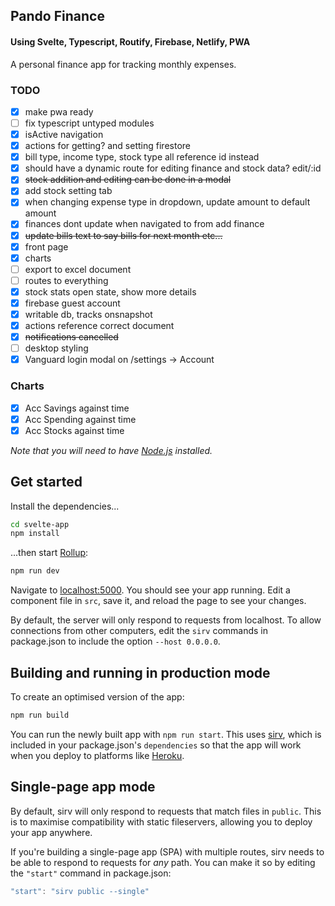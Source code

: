 ## Pando Finance

#### Using Svelte, Typescript, Routify, Firebase, Netlify, PWA

A personal finance app for tracking monthly expenses.

### TODO

- [x] make pwa ready
- [ ] fix typescript untyped modules
- [x] isActive navigation
- [x] actions for getting? and setting firestore
- [x] bill type, income type, stock type all reference id instead
- [x] should have a dynamic route for editing finance and stock data? edit/:id
- [x] ~~stock addition and editing can be done in a modal~~
- [x] add stock setting tab
- [x] when changing expense type in dropdown, update amount to default amount
- [x] finances dont update when navigated to from add finance
- [x] ~~update bills text to say bills for next month etc...~~
- [x] front page
- [x] charts
- [ ] export to excel document
- [ ] routes to everything
- [x] stock stats open state, show more details
- [x] firebase guest account
- [x] writable db, tracks onsnapshot
- [x] actions reference correct document
- [x] ~~notifications cancelled~~
- [ ] desktop styling
- [x] Vanguard login modal on /settings -> Account

### Charts

- [x] Acc Savings against time
- [x] Acc Spending against time
- [x] Acc Stocks against time

_Note that you will need to have [Node.js](https://nodejs.org) installed._

## Get started

Install the dependencies...

```bash
cd svelte-app
npm install
```

...then start [Rollup](https://rollupjs.org):

```bash
npm run dev
```

Navigate to [localhost:5000](http://localhost:5000). You should see your app running. Edit a component file in `src`, save it, and reload the page to see your changes.

By default, the server will only respond to requests from localhost. To allow connections from other computers, edit the `sirv` commands in package.json to include the option `--host 0.0.0.0`.

## Building and running in production mode

To create an optimised version of the app:

```bash
npm run build
```

You can run the newly built app with `npm run start`. This uses [sirv](https://github.com/lukeed/sirv), which is included in your package.json's `dependencies` so that the app will work when you deploy to platforms like [Heroku](https://heroku.com).

## Single-page app mode

By default, sirv will only respond to requests that match files in `public`. This is to maximise compatibility with static fileservers, allowing you to deploy your app anywhere.

If you're building a single-page app (SPA) with multiple routes, sirv needs to be able to respond to requests for _any_ path. You can make it so by editing the `"start"` command in package.json:

```js
"start": "sirv public --single"
```

```

```
